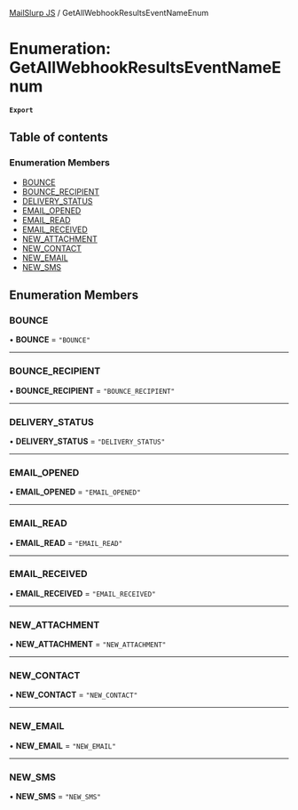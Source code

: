 [MailSlurp JS](../README.md) / GetAllWebhookResultsEventNameEnum

# Enumeration: GetAllWebhookResultsEventNameEnum

**`Export`**

## Table of contents

### Enumeration Members

- [BOUNCE](GetAllWebhookResultsEventNameEnum.md#bounce)
- [BOUNCE\_RECIPIENT](GetAllWebhookResultsEventNameEnum.md#bounce_recipient)
- [DELIVERY\_STATUS](GetAllWebhookResultsEventNameEnum.md#delivery_status)
- [EMAIL\_OPENED](GetAllWebhookResultsEventNameEnum.md#email_opened)
- [EMAIL\_READ](GetAllWebhookResultsEventNameEnum.md#email_read)
- [EMAIL\_RECEIVED](GetAllWebhookResultsEventNameEnum.md#email_received)
- [NEW\_ATTACHMENT](GetAllWebhookResultsEventNameEnum.md#new_attachment)
- [NEW\_CONTACT](GetAllWebhookResultsEventNameEnum.md#new_contact)
- [NEW\_EMAIL](GetAllWebhookResultsEventNameEnum.md#new_email)
- [NEW\_SMS](GetAllWebhookResultsEventNameEnum.md#new_sms)

## Enumeration Members

### BOUNCE

• **BOUNCE** = ``"BOUNCE"``

___

### BOUNCE\_RECIPIENT

• **BOUNCE\_RECIPIENT** = ``"BOUNCE_RECIPIENT"``

___

### DELIVERY\_STATUS

• **DELIVERY\_STATUS** = ``"DELIVERY_STATUS"``

___

### EMAIL\_OPENED

• **EMAIL\_OPENED** = ``"EMAIL_OPENED"``

___

### EMAIL\_READ

• **EMAIL\_READ** = ``"EMAIL_READ"``

___

### EMAIL\_RECEIVED

• **EMAIL\_RECEIVED** = ``"EMAIL_RECEIVED"``

___

### NEW\_ATTACHMENT

• **NEW\_ATTACHMENT** = ``"NEW_ATTACHMENT"``

___

### NEW\_CONTACT

• **NEW\_CONTACT** = ``"NEW_CONTACT"``

___

### NEW\_EMAIL

• **NEW\_EMAIL** = ``"NEW_EMAIL"``

___

### NEW\_SMS

• **NEW\_SMS** = ``"NEW_SMS"``
